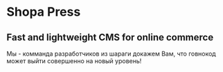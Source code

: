 # Shopa Press
## Fast and lightweight CMS for online commerce 

Мы - комманда разработчиков из шараги докажем Вам, что говнокод может выйти совершенно на новый уровень!